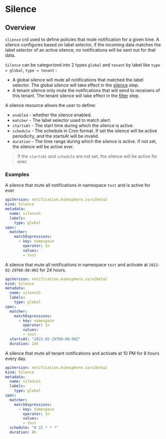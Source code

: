 # Silence

## Overview

`slience` crd used to define policies that mute notification for a given time. A silence configures based on label selector,
if the incoming data matches the label selector of an active silence, no notifications will be sent out for that data.

`Silence` can be categorized into 2 types `global` and `tenant` by label like `type = global`, `type = tenant` :
- A global silence will mute all notifications that matched the label selector. The global silence will take effect in the [silence](../../README.md#silence) step.
- A tenant silence only mute the notifications that will send to receivers of this tenant. The tenant silence will take effect in the [filter](../../README.md#filter) step.

A silence resource allows the user to define:

- `enabled` - whether the silence enabled.
- `matcher` - The label selector used to match alert.
- `startsAt` - The start time during which the silence is active.
- `schedule` - The schedule in Cron format. If set the silence will be active periodicity, and the startsAt will be invalid.
- `duration` - The time range during which the silence is active. If not set, the silence will be active ever.

> If the `startsAt` and `schedule` are not set, the silence will be active for ever.

### Examples

A silence that mute all notifications in namespace `test` and is active for ever.

```yaml
apiVersion: notification.kubesphere.io/v2beta2
kind: Silence
metadata:
  name: silence1
  labels:
    type: global
spec:
  matcher:
    matchExpressions:
      - key: namespace
        operator: In
        values:
        - test
```

A silence that mute all notifications in namespace `test` and activate at `2022-02-29T00:00:00Z` for 24 hours.

```yaml
apiVersion: notification.kubesphere.io/v2beta2
kind: Silence
metadata:
  name: silence1
  labels:
    type: global
spec:
  matcher:
    matchExpressions:
      - key: namespace
        operator: In
        values:
        - test
  startsAt: "2022-02-29T00:00:00Z"
  duration: 24h
```

A silence that mute all tenant notifications and activate at 10 PM for 8 hours every day.

```yaml
apiVersion: notification.kubesphere.io/v2beta2
kind: Silence
metadata:
  name: silence1
  labels:
    type: global
spec:
  matcher:
    matchExpressions:
      - key: namespace
        operator: In
        values:
        - test
  schedule: "0 22 * * *"
  duration: 8h
```
